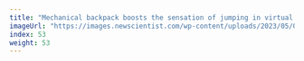 ```yaml
---
title: "Mechanical backpack boosts the sensation of jumping in virtual reality"
imageUrl: "https://images.newscientist.com/wp-content/uploads/2023/05/02155324/SEI_153736831.jpg?width=600"
index: 53
weight: 53
---
```

